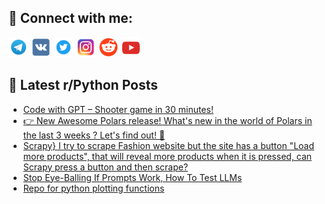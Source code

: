 ## 🔎 Connect with me:
[<img src="https://github.com/bullbesh/bullbesh/blob/main/images/Telegram.png" width="32" height="32" />](https://t.me/bullbesh)
[<img src="https://github.com/bullbesh/bullbesh/blob/main/images/VK.png" width="32" height="32" />](https://vk.com/bullbesh)
[<img src="https://github.com/bullbesh/bullbesh/blob/main/images/Twitter.png" width="32" height="32" />](https://twitter.com/bullbesh1)
[<img src="https://github.com/bullbesh/bullbesh/blob/main/images/Instagram.png" width="32" height="32" />](https://www.instagram.com/bullbesh)
[<img src="https://github.com/bullbesh/bullbesh/blob/main/images/Reddit.png" width="32" height="32" />](https://www.reddit.com/user/bullbesh)
[<img src="https://github.com/bullbesh/bullbesh/blob/main/images/YouTube.png" width="32" height="32" />](https://www.youtube.com/channel/UCtfjRs6uzgq5mfm8S06WTcg)

## 📕 Latest r/Python Posts
<!-- BLOG-POST-LIST:START -->
- [Code with GPT – Shooter game in 30 minutes!](https://www.reddit.com/r/Python/comments/16ieki2/code_with_gpt_shooter_game_in_30_minutes/)
- [👉 New Awesome Polars release! What&#39;s new in the world of Polars in the last 3 weeks ? Let&#39;s find out! 🚀](https://www.reddit.com/r/Python/comments/16ie3hz/new_awesome_polars_release_whats_new_in_the_world/)
- [Scrapy} I try to scrape Fashion website but the site has a button &quot;Load more products&quot;, that will reveal more products when it is pressed, can Scrapy press a button and then scrape?](https://www.reddit.com/r/Python/comments/16ib8g4/scrapy_i_try_to_scrape_fashion_website_but_the/)
- [Stop Eye-Balling If Prompts Work, How To Test LLMs](https://www.reddit.com/r/Python/comments/16iao66/stop_eyeballing_if_prompts_work_how_to_test_llms/)
- [Repo for python plotting functions](https://www.reddit.com/r/Python/comments/16i7jxo/repo_for_python_plotting_functions/)
<!-- BLOG-POST-LIST:END -->
